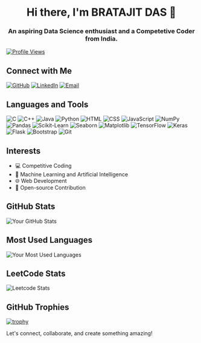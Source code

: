 <h1 align="center">Hi there, I'm BRATAJIT DAS 👋</h1>
<h3 align="center">An aspiring Data Science enthusiast and a Competetive Coder from India.</h3>

 [![Profile Views](https://komarev.com/ghpvc/?username=Bratajit-03&label=Profile+Views&color=blue&style=flat-square&logo=github&logoColor=white)](https://github.com/Bratajit-03)

## Connect with Me

[![GitHub](https://img.shields.io/badge/GitHub-181717?style=for-the-badge&logo=github&logoColor=white)](https://github.com/Bratajit-03)
[![LinkedIn](https://img.shields.io/badge/LinkedIn-0077B5?style=for-the-badge&logo=linkedin&logoColor=white)](https://linkedin.com/in/bratajit-das-789aa8238)
[![Email](https://img.shields.io/badge/Email-D14836?style=for-the-badge&logo=gmail&logoColor=white)](mailto:dasbratajit@gmail.com)

## Languages and Tools

![C](https://img.shields.io/badge/C-00599C?style=for-the-badge&logo=c&logoColor=white)
![C++](https://img.shields.io/badge/C++-00599C?style=for-the-badge&logo=c%2B%2B&logoColor=white)
![Java](https://img.shields.io/badge/Java-ED8B00?style=for-the-badge&logo=java&logoColor=white)
![Python](https://img.shields.io/badge/Python-3776AB?style=for-the-badge&logo=python&logoColor=white)
![HTML](https://img.shields.io/badge/HTML5-E34F26?style=for-the-badge&logo=html5&logoColor=white)
![CSS](https://img.shields.io/badge/CSS3-1572B6?style=for-the-badge&logo=css3&logoColor=white)
![JavaScript](https://img.shields.io/badge/JavaScript-F7DF1E?style=for-the-badge&logo=javascript&logoColor=black)
![NumPy](https://img.shields.io/badge/NumPy-013243?style=for-the-badge&logo=numpy&logoColor=white)
![Pandas](https://img.shields.io/badge/Pandas-150458?style=for-the-badge&logo=pandas&logoColor=white)
![Scikit-Learn](https://img.shields.io/badge/Scikit_Learn-F7931E?style=for-the-badge&logo=scikit-learn&logoColor=white)
![Seaborn](https://img.shields.io/badge/Seaborn-3498db?style=for-the-badge&logo=seaborn&logoColor=white)
![Matplotlib](https://img.shields.io/badge/Matplotlib-008080?style=for-the-badge&logo=matplotlib&logoColor=white)
![TensorFlow](https://img.shields.io/badge/TensorFlow-FF6F00?style=for-the-badge&logo=tensorflow&logoColor=white)
![Keras](https://img.shields.io/badge/Keras-D00000?style=for-the-badge&logo=keras&logoColor=white)
![Flask](https://img.shields.io/badge/Flask-000000?style=for-the-badge&logo=flask&logoColor=white)
![Bootstrap](https://img.shields.io/badge/Bootstrap-7952B3?style=for-the-badge&logo=bootstrap&logoColor=white)
![Git](https://img.shields.io/badge/Git-F05032?style=for-the-badge&logo=git&logoColor=white)

## Interests

- 💻 Competitive Coding
- 🤖 Machine Learning and Artificial Intelligence
- 🌐 Web Development
- 🎉 Open-source Contribution

## GitHub Stats

![Your GitHub Stats](https://github-readme-stats.vercel.app/api?username=Bratajit-03&show_icons=true&hide_title=true&count_private=true&hide=prs&theme=tokyonight)

## Most Used Languages

![Your Most Used Languages](https://github-readme-stats.vercel.app/api/top-langs/?username=Bratajit-03&layout=compact&theme=tokyonight)

## LeetCode Stats

![Leetcode Stats](https://leetcard.jacoblin.cool/Bratajit_2003)

## GitHub Trophies

[![trophy](https://github-profile-trophy.vercel.app/?username=Bratajit-03&theme=radical&column=7)](https://github.com/ryo-ma/github-profile-trophy)

 Let's connect, collaborate, and create something amazing!
